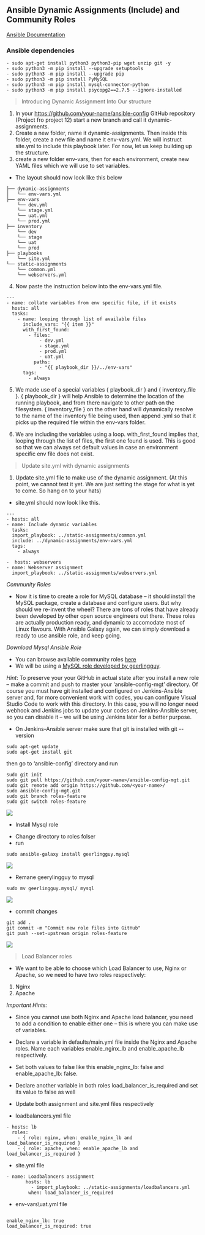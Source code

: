 ##  Ansible Dynamic Assignments (Include) and Community Roles

[Ansible Documentation](https://docs.ansible.com/)

### Ansible dependencies

```
- sudo apt-get install python3 python3-pip wget unzip git -y
- sudo python3 -m pip install --upgrade setuptools
- sudo python3 -m pip install --upgrade pip
- sudo python3 -m pip install PyMySQL
- sudo python3 -m pip install mysql-connector-python
- sudo python3 -m pip install psycopg2==2.7.5 --ignore-installed

```

> Introducing Dynamic Assignment Into Our structure
1. In your https://github.com/your-name/ansible-config GitHub repository (Project fro project 12) start a new branch and call it dynamic-assignments.
2. Create a new folder, name it dynamic-assignments. Then inside this folder, create a new file and name it env-vars.yml. We will instruct site.yml to include this playbook later. For now, let us keep building up the structure.
3. create a new folder env-vars, then for each environment, create new YAML files which we will use to set variables.
* The layout should now look like this below
```
├── dynamic-assignments
│   └── env-vars.yml
├── env-vars
    └── dev.yml
    └── stage.yml
    └── uat.yml
    └── prod.yml
├── inventory
    └── dev
    └── stage
    └── uat
    └── prod
├── playbooks
    └── site.yml
└── static-assignments
    └── common.yml
    └── webservers.yml
```
4. Now paste the instruction below into the env-vars.yml file.
```
---
- name: collate variables from env specific file, if it exists
  hosts: all
  tasks:
    - name: looping through list of available files
      include_vars: "{{ item }}"
      with_first_found:
        - files:
            - dev.yml
            - stage.yml
            - prod.yml
            - uat.yml
          paths:
            - "{{ playbook_dir }}/../env-vars"
      tags:
        - always
```
5. We made use of a special variables { playbook_dir } and { inventory_file }. { playbook_dir } will help Ansible to determine the location of the running playbook, and from there navigate to other path on the filesystem. { inventory_file } on the other hand will dynamically resolve to the name of the inventory file being used, then append .yml so that it picks up the required file within the env-vars folder.

6. We are including the variables using a loop. with_first_found implies that, looping through the list of files, the first one found is used. This is good so that we can always set default values in case an environment specific env file does not exist.

> Update site.yml with dynamic assignments
1. Update site.yml file to make use of the dynamic assignment. (At this point, we cannot test it yet. We are just setting the stage for what is yet to come. So hang on to your hats)
* site.yml should now look like this.

```
---
- hosts: all
- name: Include dynamic variables 
  tasks:
  import_playbook: ../static-assignments/common.yml 
  include: ../dynamic-assignments/env-vars.yml
  tags:
    - always

-  hosts: webservers
- name: Webserver assignment
  import_playbook: ../static-assignments/webservers.yml
```

_Community Roles_
- Now it is time to create a role for MySQL database – it should install the MySQL package, create a database and configure users. But why should we re-invent the wheel? There are tons of roles that have already been developed by other open source engineers out there. These roles are actually production ready, and dynamic to accomodate most of Linux flavours. With Ansible Galaxy again, we can simply download a ready to use ansible role, and keep going.

_Download Mysql Ansible Role_
- You can browse available community roles [here](https://galaxy.ansible.com/home)
- We will be using a [MySQL role developed by geerlingguy](https://galaxy.ansible.com/geerlingguy/mysql).

_Hint_: To preserve your your GitHub in actual state after you install a new role – make a commit and push to master your ‘ansible-config-mgt’ directory. Of course you must have git installed and configured on Jenkins-Ansible server and, for more convenient work with codes, you can configure Visual Studio Code to work with this directory. In this case, you will no longer need webhook and Jenkins jobs to update your codes on Jenkins-Ansible server, so you can disable it – we will be using Jenkins later for a better purpose.

- On Jenkins-Ansible server make sure that git is installed with git --version
 ```
 sudo apt-get update
 sudo apt-get install git
 ```


then go to ‘ansible-config’ directory and run
```
sudo git init
sudo git pull https://github.com/<your-name>/ansible-config-mgt.git
sudo git remote add origin https://github.com/<your-name>/
sudo ansible-config-mgt.git
sudo git branch roles-feature
sudo git switch roles-feature
```

![](images/project13/1-git-pull.png)

- Install Mysql role
* Change directory to roles folser
* run
```
sudo ansible-galaxy install geerlingguy.mysql
```

![](images/project13/2-install-ansible-galaxy.png)


* Remane geerylingguy to mysql
```
sudo mv geerlingguy.mysql/ mysql
```
![](images/project13/3-rename-geerlinggut-to-mysql.png)

* commit changes
```
git add .
git commit -m "Commit new role files into GitHub"
git push --set-upstream origin roles-feature
```

![](images/project13/4-add-git-add.png)

> Load Balancer roles
- We want to be able to choose which Load Balancer to use, Nginx or Apache, so we need to have two roles respectively:

1. Nginx
2. Apache

_Important Hints:_
- Since you cannot use both Nginx and Apache load balancer, you need to add a condition to enable either one – this is where you can make use of variables.

- Declare a variable in defaults/main.yml file inside the Nginx and Apache roles. Name each variables enable_nginx_lb and enable_apache_lb respectively.

- Set both values to false like this enable_nginx_lb: false and enable_apache_lb: false.

- Declare another variable in both roles load_balancer_is_required and set its value to false as well

- Update both assignment and site.yml files respectively
* loadbalancers.yml file

```
- hosts: lb
  roles:
    - { role: nginx, when: enable_nginx_lb and load_balancer_is_required }
    - { role: apache, when: enable_apache_lb and load_balancer_is_required }
```

* site.yml file

```
- name: Loadbalancers assignment
       hosts: lb
         - import_playbook: ../static-assignments/loadbalancers.yml
        when: load_balancer_is_required
```

* env-vars\uat.yml file 

```

enable_nginx_lb: true
load_balancer_is_required: true

```
